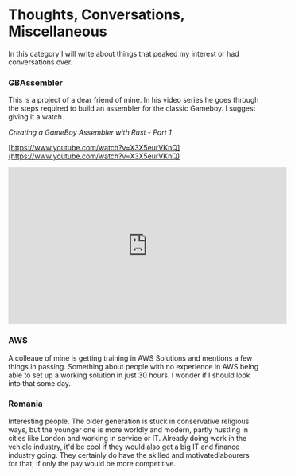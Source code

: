 # Thoughts, Conversations, Miscellaneous

In this category I will write about things that peaked my interest or had conversations over.

### GBAssembler

This is a project of a dear friend of mine. In his video series he goes through the steps required to build an assembler for the classic Gameboy. I suggest giving it a watch.

_Creating a GameBoy Assembler with Rust - Part 1_

[https://www.youtube.com/watch?v=X3X5eurVKnQ](https://www.youtube.com/watch?v=X3X5eurVKnQ)

<iframe width="560" height="315" src="https://www.youtube.com/embed/X3X5eurVKnQ" frameborder="0" allow="accelerometer; autoplay; encrypted-media; gyroscope; picture-in-picture" allowfullscreen></iframe>

### AWS

A colleaue of mine is getting training in AWS Solutions and mentions a few things in passing. Something about people with no experience in AWS being able to set up a working solution in just 30 hours. I wonder if I should look into that some day.

### Romania

Interesting people. The older generation is stuck in conservative religious ways, but the younger one is more worldly and modern, partly hustling in cities like London and working in service or IT. Already doing work in the vehicle industry, it'd be cool if they would also get a big IT and finance industry going. They certainly do have the skilled and motivatedlabourers for that, if only the pay would be more competitive.